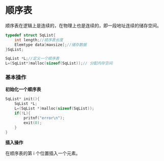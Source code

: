 # 顺序表

顺序表在逻辑上是连续的，在物理上也是连续的，即一段地址连续的储存空间。

```c
typedef struct SqList{
    int length;//顺序表长度
    Elemtype data[maxsize];//储存数据
}SqList;
```

```c
SqList *L;//定义一个顺序表
L=(SqList*)malloc(sizeof(SqList));// 分配内存空间
```

### 基本操作

**初始化一个顺序表**

```c
SqList* init(){
    SqList *L;
    L=(SqList *)malloc(sizeof(SqList));
    if(!L){
        pritnf("error\n");
        exit(0);
    }
}
```

**插入操作**

在顺序表的第  i 个位置插入一个元素。

